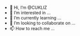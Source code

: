 - 👋 Hi, I’m @CUKLIZ
- 👀 I’m interested in ...
- 🌱 I’m currently learning ...
- 💞️ I’m looking to collaborate on ...
- 📫 How to reach me ...

<!---
CUKLIZ/CUKLIZ is a ✨ special ✨ repository because its `README.md` (this file) appears on your GitHub profile.
You can click the Preview link to take a look at your changes.
--->
